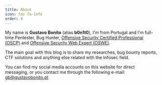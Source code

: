 ```yaml
---
title: About
icon: fas fa-info
order: 4
---
```


My name is **Gustavo Bonito** (alias **b0n1t0**), I'm from Portugal and I'm full-time Pentester, Bug Hunter, [Offensive Security Certified Professional (OSCP)](https://www.youracclaim.com/badges/058f7d67-06a4-4496-a30f-afc154db954c/public_url) and [Offensive Security Web Expert (OSWE)](https://www.credly.com/badges/7873ef7b-c25b-4075-9d67-9df8ef27e1ad/public_url).

The main goal with this blog is to share my researches, bug bounty reports, CTF solutions and anything else related with the Infosec field.

You can find my social media accounts on this website for direct messaging, or you contact me through the following e-mail: [gb@gustavobonito.pt](mailto:gb@gustavobonito.pt)
